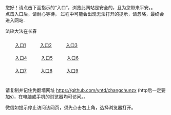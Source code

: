 您好！请点击下面指示的“入口”，浏览此网站是安全的，且为您带来平安。。 <br/>
点击入口后，请耐心等待， 过程中可能会出现无法打开的提示，请忽略，最终会进入网站. </br>

法轮大法在长春<br/>
<div style="padding:10px"><a style="margin:20px" target="_blank" href="https://dtmfbsthj820a.cloudfront.net/2Qpsp?jsmkda" id="ccLink1" rel="nofollow">入口1</a> <a target="_blank" style="margin:20px" href="https://d18k1zi1k4ybaw.cloudfront.net/2Qpsp?suxiuoqm" id="ccLink2" rel="nofollow">入口2</a> <a style="margin:20px" target="_blank" href="https://d2uj7demep5tud.cloudfront.net/2Qpsp?wunucx" id="ccLink3" rel="nofollow">入口3</a></div>

<div style="padding:10px" ><a style="margin:20px" target="_blank" href="https://dtmfbsthj820a.cloudfront.net/2Qpsp?jsmkda" id="ccLink4" rel="nofollow">入口4</a> <a style="margin:20px" href="https://d18k1zi1k4ybaw.cloudfront.net/2Qpsp?suxiuoqm" target="_blank" id="ccLink5" rel="nofollow">入口5</a> <a style="margin:20px" href="https://d2uj7demep5tud.cloudfront.net/2Qpsp?wunucx" target="_blank" id="ccLink6" rel="nofollow">入口6</a></div>

<div style="padding:10px"><a style="margin:20px" target="_blank" href="https://dtmfbsthj820a.cloudfront.net/2Qpsp?jsmkda" id="ccLink7" rel="nofollow">入口7</a> <a style="margin:20px" href="https://d18k1zi1k4ybaw.cloudfront.net/2Qpsp?suxiuoqm" target="_blank" id="ccLink8" rel="nofollow">入口8</a> <a style="margin:20px" target="_blank" href="https://d2uj7demep5tud.cloudfront.net/2Qpsp?wunucx" id="ccLink9" rel="nofollow">入口9</a></div>

<br/>



请复制并记住免翻墙网址 https://github.com/yntd/changchunzx (http后一定要加s)，在电脑或手机的浏览器均可访问。。<br/>

微信如提示停止访问该网页，须先点击右上角，选择浏览器打开。
